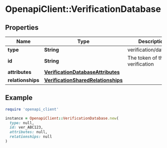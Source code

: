 # OpenapiClient::VerificationDatabase

## Properties

| Name | Type | Description | Notes |
| ---- | ---- | ----------- | ----- |
| **type** | **String** | verification/database | [optional] |
| **id** | **String** | The token of the verification | [optional] |
| **attributes** | [**VerificationDatabaseAttributes**](VerificationDatabaseAttributes.md) |  | [optional] |
| **relationships** | [**VerificationSharedRelationships**](VerificationSharedRelationships.md) |  | [optional] |

## Example

```ruby
require 'openapi_client'

instance = OpenapiClient::VerificationDatabase.new(
  type: null,
  id: ver_ABC123,
  attributes: null,
  relationships: null
)
```

